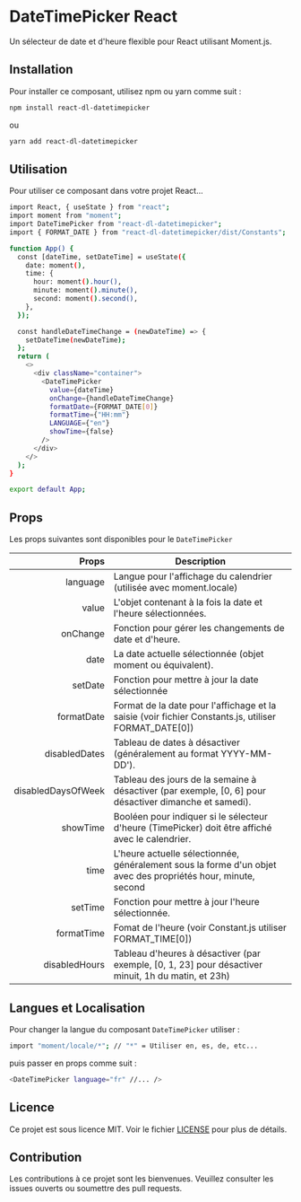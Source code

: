 # DateTimePicker React

Un sélecteur de date et d'heure flexible pour React utilisant Moment.js.

## Installation

Pour installer ce composant, utilisez npm ou yarn comme suit :

```bash
npm install react-dl-datetimepicker
```

ou

```bash
yarn add react-dl-datetimepicker
```

## Utilisation

Pour utiliser ce composant dans votre projet React...

```bash
import React, { useState } from "react";
import moment from "moment";
import DateTimePicker from "react-dl-datetimepicker";
import { FORMAT_DATE } from "react-dl-datetimepicker/dist/Constants";

function App() {
  const [dateTime, setDateTime] = useState({
    date: moment(),
    time: {
      hour: moment().hour(),
      minute: moment().minute(),
      second: moment().second(),
    },
  });

  const handleDateTimeChange = (newDateTime) => {
    setDateTime(newDateTime);
  };
  return (
    <>
      <div className="container">
        <DateTimePicker
          value={dateTime}
          onChange={handleDateTimeChange}
          formatDate={FORMAT_DATE[0]}
          formatTime={"HH:mm"}
          LANGUAGE={"en"}
          showTime={false}
        />
      </div>
    </>
  );
}

export default App;
```

## Props

Les props suivantes sont disponibles pour le `DateTimePicker`

|              Props | Description                                                                                                   |
| -----------------: | ------------------------------------------------------------------------------------------------------------- |
|           language | Langue pour l'affichage du calendrier (utilisée avec moment.locale)                                           |
|              value | L'objet contenant à la fois la date et l'heure sélectionnées.                                                 |
|           onChange | Fonction pour gérer les changements de date et d'heure.                                                       |
|               date | La date actuelle sélectionnée (objet moment ou équivalent).                                                   |
|            setDate | Fonction pour mettre à jour la date sélectionnée                                                              |
|         formatDate | Format de la date pour l'affichage et la saisie (voir fichier Constants.js, utiliser FORMAT_DATE[0])          |
|      disabledDates | Tableau de dates à désactiver (généralement au format YYYY-MM-DD').                                           |
| disabledDaysOfWeek | Tableau des jours de la semaine à désactiver (par exemple, [0, 6] pour désactiver dimanche et samedi).        |
|           showTime | Booléen pour indiquer si le sélecteur d'heure (TimePicker) doit être affiché avec le calendrier.              |
|               time | L'heure actuelle sélectionnée, généralement sous la forme d'un objet avec des propriétés hour, minute, second |
|            setTime | Fonction pour mettre à jour l'heure sélectionnée.                                                             |
|         formatTime | Fomat de l'heure (voir Constant.js utiliser FORMAT_TIME[0])                                                   |
|      disabledHours | Tableau d'heures à désactiver (par exemple, [0, 1, 23] pour désactiver minuit, 1h du matin, et 23h)           |

## Langues et Localisation

Pour changer la langue du composant `DateTimePicker` utiliser :

```bash
import "moment/locale/*"; // "*" = Utiliser en, es, de, etc...
```

puis passer en props comme suit :

```bash
<DateTimePicker language="fr" //... />
```

## Licence

Ce projet est sous licence MIT. Voir le fichier [LICENSE](LICENSE.txt) pour plus de détails.

## Contribution

Les contributions à ce projet sont les bienvenues. Veuillez consulter les issues ouverts ou soumettre des pull requests.
